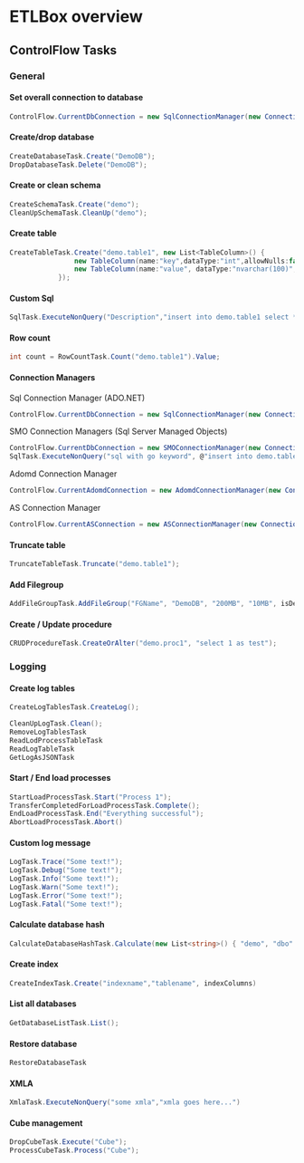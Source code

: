 # ETLBox overview

## ControlFlow Tasks

### General 

#### Set overall connection to database

```C#
ControlFlow.CurrentDbConnection = new SqlConnectionManager(new ConnectionString("Data Source=.;"));
```

#### Create/drop database

```C#
CreateDatabaseTask.Create("DemoDB");
DropDatabaseTask.Delete("DemoDB");
```

#### Create or clean schema

```C#
CreateSchemaTask.Create("demo");
CleanUpSchemaTask.CleanUp("demo");
```

#### Create table

```C#
CreateTableTask.Create("demo.table1", new List<TableColumn>() {
                new TableColumn(name:"key",dataType:"int",allowNulls:false,isPrimaryKey:true, isIdentity:true),
                new TableColumn(name:"value", dataType:"nvarchar(100)",allowNulls:true)
            });
```

#### Custom Sql

```C#
SqlTask.ExecuteNonQuery("Description","insert into demo.table1 select * from demo.table2");
```

#### Row count

```C#
int count = RowCountTask.Count("demo.table1").Value;
```

#### Connection Managers

Sql Connection Manager (ADO.NET)
```C#
ControlFlow.CurrentDbConnection = new SqlConnectionManager(new ConnectionString("...connection string..."));
```

SMO Connection Managers (Sql Server Managed Objects)
```C#
ControlFlow.CurrentDbConnection = new SMOConnectionManager(new ConnectionString("...connection string..."));
SqlTask.ExecuteNonQuery("sql with go keyword", @"insert into demo.table1 (value) select '####'; go 2");
```

Adomd Connection Manager
```C#
ControlFlow.CurrentAdomdConnection = new AdomdConnectionManager(new ConnectionString("...connection string...");
```

AS Connection Manager 
```C#
ControlFlow.CurrentASConnection = new ASConnectionManager(new ConnectionString("...connection string..."));
```


#### Truncate table

```C#
TruncateTableTask.Truncate("demo.table1");
```

#### Add Filegroup

```C#
AddFileGroupTask.AddFileGroup("FGName", "DemoDB", "200MB", "10MB", isDefaultFileGroup: true);
```

#### Create / Update procedure

```C#
CRUDProcedureTask.CreateOrAlter("demo.proc1", "select 1 as test");
```

### Logging 

#### Create log tables 

```C#
CreateLogTablesTask.CreateLog();

CleanUpLogTask.Clean();
RemoveLogTablesTask
ReadLodProcessTableTask
ReadLogTableTask
GetLogAsJSONTask
```

#### Start / End load processes

```C#
StartLoadProcessTask.Start("Process 1");
TransferCompletedForLoadProcessTask.Complete();
EndLoadProcessTask.End("Everything successful");
AbortLoadProcessTask.Abort()
```

#### Custom log message

```C#
LogTask.Trace("Some text!");
LogTask.Debug("Some text!");
LogTask.Info("Some text!");
LogTask.Warn("Some text!");
LogTask.Error("Some text!");
LogTask.Fatal("Some text!");
```

#### Calculate database hash

```C#
CalculateDatabaseHashTask.Calculate(new List<string>() { "demo", "dbo" });
```

#### Create index

```C#
CreateIndexTask.Create("indexname","tablename", indexColumns)
```

#### List all databases

```C#
GetDatabaseListTask.List();
```

#### Restore database

```C#
RestoreDatabaseTask
```

#### XMLA

```C#
XmlaTask.ExecuteNonQuery("some xmla","xmla goes here...")
```

#### Cube management 

```C#
DropCubeTask.Execute("Cube");
ProcessCubeTask.Process("Cube");
```

#### 

```C#

```





